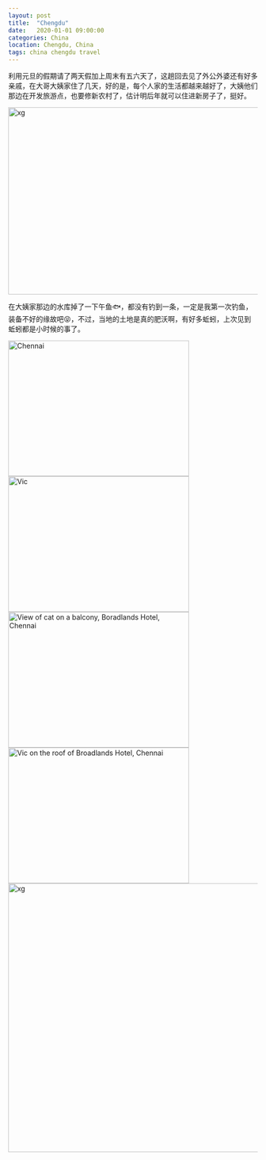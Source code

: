 ```yaml
---
layout: post
title:  "Chengdu"
date:   2020-01-01 09:00:00
categories: China
location: Chengdu, China
tags: china chengdu travel
---
```


利用元旦的假期请了两天假加上周末有五六天了，这趟回去见了外公外婆还有好多亲戚，在大哥大姨家住了几天，好的是，每个人家的生活都越来越好了，大姨他们那边在开发旅游点，也要修新农村了，估计明后年就可以住进新房子了，挺好。

<div class="post-image">
	<img alt="xg" width="750" height="378" srcset="https://robotkang-1257995526.cos.ap-chengdu.myqcloud.com/travelkangimg/2020-01-01-Chengdu/0.jpg 1x, https://robotkang-1257995526.cos.ap-chengdu.myqcloud.com/travelkangimg/2020-01-01-Chengdu/0%402x.jpg 2x, https://robotkang-1257995526.cos.ap-chengdu.myqcloud.com/travelkangimg/2020-01-01-Chengdu/0%403x.jpg 3x" /> 
</div>

在大姨家那边的水库掉了一下午鱼🐟，都没有钓到一条，一定是我第一次钓鱼，装备不好的缘故吧😝，不过，当地的土地是真的肥沃啊，有好多蚯蚓，上次见到蚯蚓都是小时候的事了。


<div class="post-image post-image--split"> 
	<img alt="Chennai" width="365" height="274" srcset="https://robotkang-1257995526.cos.ap-chengdu.myqcloud.com/travelkangimg/2020-01-01-Chengdu/1.jpg 1x, https://robotkang-1257995526.cos.ap-chengdu.myqcloud.com/travelkangimg/2020-01-01-Chengdu/1%402x.jpg 2x, https://robotkang-1257995526.cos.ap-chengdu.myqcloud.com/travelkangimg/2020-01-01-Chengdu/1%403x.jpg 3x" />
	<img alt="Vic" width="365" height="274" srcset="https://robotkang-1257995526.cos.ap-chengdu.myqcloud.com/travelkangimg/2020-01-01-Chengdu/2.jpg 1x, https://robotkang-1257995526.cos.ap-chengdu.myqcloud.com/travelkangimg/2020-01-01-Chengdu/2%402x.jpg 2x, https://robotkang-1257995526.cos.ap-chengdu.myqcloud.com/travelkangimg/2020-01-01-Chengdu/2%403x.jpg 3x" />
</div>


<div class="post-image post-image--split"> 
	<img alt="View of cat on a balcony, Boradlands Hotel, Chennai" width="365" height="274" srcset="https://robotkang-1257995526.cos.ap-chengdu.myqcloud.com/travelkangimg/2020-01-01-Chengdu/3.jpg 1x, https://robotkang-1257995526.cos.ap-chengdu.myqcloud.com/travelkangimg/2020-01-01-Chengdu/3%402x.jpg 2x, https://robotkang-1257995526.cos.ap-chengdu.myqcloud.com/travelkangimg/2020-01-01-Chengdu/3%403x.jpg 3x" />
	<img alt="Vic on the roof of Broadlands Hotel, Chennai" width="365" height="274" srcset="https://robotkang-1257995526.cos.ap-chengdu.myqcloud.com/travelkangimg/2020-01-01-Chengdu/4.jpg 1x, https://robotkang-1257995526.cos.ap-chengdu.myqcloud.com/travelkangimg/2020-01-01-Chengdu/4%402x.jpg 2x, https://robotkang-1257995526.cos.ap-chengdu.myqcloud.com/travelkangimg/2020-01-01-Chengdu/4%403x.jpg 3x" />
</div>

<div class="post-image">
	<img alt="xg" width="750" height="543" srcset="https://robotkang-1257995526.cos.ap-chengdu.myqcloud.com/travelkangimg/2020-01-01-Chengdu/5.jpg 1x, https://robotkang-1257995526.cos.ap-chengdu.myqcloud.com/travelkangimg/2020-01-01-Chengdu/5%402x.jpg 2x, https://robotkang-1257995526.cos.ap-chengdu.myqcloud.com/travelkangimg/2020-01-01-Chengdu/5%403x.jpg 3x" /> 
</div>








